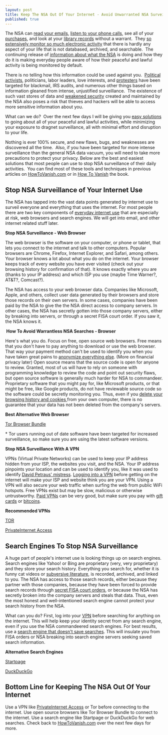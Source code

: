 ```yaml
---
layout: post
title: Keep The NSA Out Of Your Internet - Avoid Unwarranted NSA Surveillance
published: true
---
```

<p>The NSA can <a href="http://www.npr.org/blogs/thetwo-way/2013/06/17/192704227/snowden-nsa-collects-everything-including-content-of-emails" target="_blank">read your emails</a>, <a href="http://news.cnet.com/8301-13578_3-57589495-38/nsa-spying-flap-extends-to-contents-of-u.s-phone-calls/" target="_blank">listen to your phone calls</a>, see all of your <a href="http://www.theregister.co.uk/2013/09/18/nsa_banking_cybersnooping/" target="_blank">purchases</a>, and look at your <a href="http://www.ala.org/offices/oif/ifissues/fbiyourlibrary" target="_blank">library records</a> without a warrant.  They <a href="http://en.wikipedia.org/wiki/Utah_Data_Center" target="_blank">so extensively monitor so much electronic activity</a> that there is hardly any aspect of your life that is not databased, archived, and searchable.  The continuing release of <a title="stop prism surveillance" href="http://www.howtovanish.com/2013/06/surveillance-is-for-perverts-stop-prism-surveillance/" target="_blank">information about what the NSA</a> is doing and how they do it is making everyday people aware of how their peaceful and lawful activity is being monitored by default.</p>
<p>There is no telling how this information could be used against you.  <a href="http://www.washingtonpost.com/politics/activists-cry-foul-over-fbi-probe/2011/06/09/AGPRskTH_story.html" target="_blank">Political activists</a>, politicians, labor leaders, love interests, and <a href="http://en.wikipedia.org/wiki/COINTELPRO" target="_blank">protesters</a> have been targeted for blackmail, IRS audits, and numerous other things based on information gleaned from intense, unjustified surveillance.  The existence of such vast stores of data and <a href="http://www.motherjones.com/kevin-drum/2013/12/nsa-paid-security-company-adopt-weakened-encryption-standards" target="_blank">weakened security</a> created and maintained by the NSA also poses a risk that thieves and hackers will be able to access more sensitive information about you.</p>
<p>What can we do?  Over the next few days I will be giving you <a href="http://www.howtovanish.com/2014/02/keep-the-nsa-out-of-your-internet-avoid-unwarranted-nsa-surveillance/" target="_blank">easy solutions</a> to going about all of your peaceful and lawful activities, while minimizing your exposure to dragnet surveillance, all with minimal effort and disruption to your life.</p>
<p>Nothing is ever 100% secure, and new flaws, bugs, and weaknesses are discovered all the time.  Also, if you have been targeted for more intense surveillance than the general NSA data vacuum, you will need to take more precautions to protect your privacy. Below are the best and easiest solutions that most people can use to stop NSA surveillance of their daily activities.  You can find most of these tools and techniques in previous articles on <a href="http://www.howtovanish.com/" target="_blank">HowToVanish.com</a> or in <a title="How To Vanish book" href="http://www.howtovanish.com/HTVBook" target="_blank">How To Vanish</a> the book.</p>
<h2>Stop NSA Surveillance of Your Internet Use</h2>
<p>The NSA has tapped into the vast data points generated by internet use to surveil everyone and everything that uses the internet. For most people there are two key components of <a title="anonymous web surfing" href="http://www.howtovanish.com/2009/08/anonymous-web-surfing/" target="_blank">everyday internet use</a> that are especially at risk, web browsers and search engines. We will get into email, and other internet related stuff later.</p>
<p><strong>Stop NSA Surveillance - Web Browser</strong></p>
<p>The web browser is the software on your computer, or phone or tablet, that lets you connect to the internet and talk to other computers. Popular browsers are Chrome, Firefox, Internet Explorer, and Safari, among others. Your browser knows a lot about what you do on the internet. Your browser keeps track of every website you have ever visited (check out your browsing history for confirmation of that). It knows exactly where you are (thanks to your IP address) and which ISP you use (maybe Time Warner?, AT&amp;T?, Comcast?).</p>
<p>The NSA has access to your web browser data. Companies like Microsoft, Apple, and others, collect user data generated by their browsers and store those records on their own servers. In some cases, companies have been paid by the NSA to give the the NSA direct access to company servers. In other cases, the NSA has secretly gotten into those company servers, either by breaking into servers, or through a secret FISA court order. If you saw it, the NSA knows it.</p>
<p><strong> How To Avoid Warrantless NSA Searches - Browser</strong></p>
<p>Here's what you do. Focus on free, open source web browsers. Free means that you don't have to pay anything to download or use the web browser. That way your payment method can't be used to identify you when you have taken great pains to <a href="http://www.howtovanish.com/2012/04/how-to-protect-internet-privacy/" target="_blank">anonymize everything else</a>. (More on financial privacy later) Open source means that the source code is open for anyone to review. Granted, most of us will have to rely on someone with programming knowledge to review the code and point out security flaws, but open source software is generally much harder for NSA to commandeer. Proprietary software that you might pay for, like Microsoft products, or that might be free, like Google products, do not have reviewable source code so the software could be secretly monitoring you. Thus, even if you <a href="http://www.howtovanish.com/2011/07/3-simple-internet-privacy-tips-and-1-super-secret-ninja-move/" target="_blank">delete your browsing history and cookies </a>from your own computer, there is no guarantee that your data has not been deleted from the company's servers.</p>
<p><strong>Best Alternative Web Browser</strong></p>
<p><a href="https://www.torproject.org/projects/torbrowser.html.en" target="_blank">Tor Browser Bundle</a></p>
<p>* Tor users running out of date software have been targeted for increased surveillance, so make sure you are using the latest software versions.</p>
<p><strong>Stop NSA Surveillance With A VPN</strong></p>
<p>VPNs (Virtual Private Networks) can be used to keep your IP address hidden from your ISP, the websites you visit, and the NSA. Your IP address pinpoints your location and can be used to identify you, like it was used to identify <a href="http://www.slate.com/blogs/future_tense/2012/11/13/petraeus_and_broadwell_should_have_used_pgp_encryption_and_tor_not_dead.html" target="_blank">David Petraus' mistress</a>. <a href="http://www.howtovanish.com/2013/06/increase-the-cost-to-those-spying-on-you-with-these-five-free-tips/" target="_blank">Logging into a VPN</a> before getting on the internet will make your ISP and website think you are your VPN. Using a VPN will also secure your web traffic when surfing the web from public WiFi hotspots. Free VPNs exist but may be slow, malicious or otherwise untrustworthy. <a href="http://www.howtovanish.com/privateinternetaccess">Paid VPNs</a> can be very good, but make sure you pay with <a href="http://www.howtovanish.com/2009/11/electronic-privacy-an-anonymous-card-for-shopping-online/" target="_blank">gift cards</a> or <a href="http://www.howtovanish.com/beginnersbitcoinguidebanner">bitcoins</a>.</p>
<p><strong>Recommended VPNs</strong></p>
<p><a href="https://www.torproject.org/" target="_blank">TOR</a></p>
<p><a href="http://www.howtovanish.com/privateinternetaccess">PrivateInternet Access</a></p>
<h2>Search Engines To Stop NSA Surveillance</h2>
<p>A huge part of people's internet use is looking things up on search engines. Search engines like Yahoo! or Bing are proprietary (very, very proprietary) and they store your search history. Everything you search for, whether it is funny cat videos or <a href="http://www.howtovanish.com/GovtDoneToMoney">subversive literature</a>, is recorded, archived, and linked to you. The NSA has access to those search records, either because they partner with those companies, because they have been forced to provide search records through <a href="http://www.howtovanish.com/2013/08/can-you-sue-the-nsa/" target="_blank">secret FISA court orders</a>, or because the NSA has secretly broken into the company servers and steals that data. Thus, even the most honest and well-intentioned search engine cannot protect your search history from the NSA.</p>
<p>What can you do? First, log into your <a href="http://www.howtovanish.com/privateinternetaccess">VPN</a> before searching for anything on the internet. This will help keep your identity secret from any search engine, even if you use the NSA commandeered search engines. For best results, use a <a href="https://duckduckgo.com/" target="_blank">search engine that doesn't save searches</a>. This will insulate you from FISA orders or NSA breaking into search engine servers seeking saved search information.</p>
<p><strong>Alternative Search Engines</strong></p>
<p><a href="https://startpage.com/" target="_blank">Startpage</a></p>
<p><a href="https://duckduckgo.com/" target="_blank">DuckDuckGo</a></p>
<h2>Bottom Line for Keeping The NSA Out Of Your Internet</h2>
<p>Use a VPN like <a href="http://www.howtovanish.com/privateinternetaccess">PrivateInternet Access</a> or Tor before connecting to the internet. Use open source browsers like Tor Browser Bundle to connect to the internet. Use a search engine like Startpage or DuckDuckGo for web searches. Check back to <a href="http://www.howtovanish.com/" target="_blank">HowToVanish.com</a> over the next few days for more.</p>
